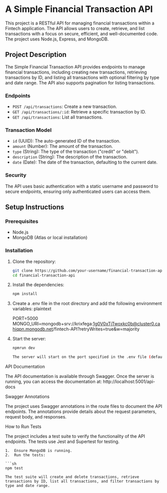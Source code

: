 # A Simple Financial Transaction API 

This project is a RESTful API for managing financial transactions within a Fintech application. The API allows users to create, retrieve, and list transactions with a focus on secure, efficient, and well-documented code. The project uses Node.js, Express, and MongoDB.

## Project Description

The Simple Financial Transaction API provides endpoints to manage financial transactions, including creating new transactions, retrieving transactions by ID, and listing all transactions with optional filtering by type and date range. The API also supports pagination for listing transactions.

### Endpoints

- `POST /api/transactions`: Create a new transaction.
- `GET /api/transactions/:id`: Retrieve a specific transaction by ID.
- `GET /api/transactions`: List all transactions.

### Transaction Model

- `id` (UUID): The auto-generated ID of the transaction.
- `amount` (Number): The amount of the transaction.
- `type` (String): The type of the transaction ("credit" or "debit").
- `description` (String): The description of the transaction.
- `date` (Date): The date of the transaction, defaulting to the current date.

### Security

The API uses basic authentication with a static username and password to secure endpoints, ensuring only authenticated users can access them.

## Setup Instructions

### Prerequisites

- Node.js
- MongoDB (Atlas or local installation)

### Installation

1. Clone the repository:
   ```sh
   git clone https://github.com/your-username/financial-transaction-api.git
   cd financial-transaction-api

2.	Install the dependencies:
    ```sh
    npm install

3.	Create a .env file in the root directory and add the following environment variables:
    plaintext

    PORT=5000
    MONGO_URI=mongodb+srv://krixfega:1g0V0xTjTwoxkc0b@cluster0.cahiqpn.mongodb.net/fintech-API?retryWrites=true&w=majority
    
4. Start the server:
    ```sh
    npmrun dev

    The server will start on the port specified in the .env file (default is 5001).

API Documentation

The API documentation is available through Swagger. Once the server is running, you can access the documentation at:
http://localhost:5001/api-docs

Swagger Annotations

The project uses Swagger annotations in the route files to document the API endpoints. The annotations provide details about the request parameters, request body, and responses.

How to Run Tests

The project includes a test suite to verify the functionality of the API endpoints. The tests use Jest and Supertest for testing.

	1.	Ensure MongoDB is running.
	2.	Run the tests:

    ```sh
    npm test

    The test suite will create and delete transactions, retrieve transactions by ID, list all transactions, and filter transactions by type and date range.
